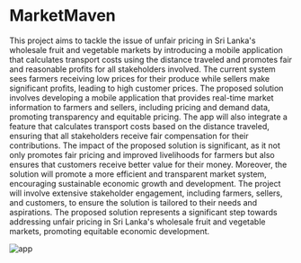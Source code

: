 # MarketMaven
This project aims to tackle the issue of unfair pricing in Sri Lanka's wholesale fruit and vegetable markets by introducing a mobile application that calculates transport costs using the distance traveled and promotes fair and reasonable profits for all stakeholders involved. The current system sees farmers receiving low prices for their produce while sellers make significant profits, leading to high customer prices.
The proposed solution involves developing a mobile application that provides real-time market information to farmers and sellers, including pricing and demand data, promoting transparency and equitable pricing. The app will also integrate a feature that calculates transport costs based on the distance traveled, ensuring that all stakeholders receive fair compensation for their contributions.
The impact of the proposed solution is significant, as it not only promotes fair pricing and improved livelihoods for farmers but also ensures that customers receive better value for their money. Moreover, the solution will promote a more efficient and transparent market system, encouraging sustainable economic growth and development.
The project will involve extensive stakeholder engagement, including farmers, sellers, and customers, to ensure the solution is tailored to their needs and aspirations. The proposed solution represents a significant step towards addressing unfair pricing in Sri Lanka's wholesale fruit and vegetable markets, promoting equitable economic development.


<img alt="app" src="https://i.pinimg.com/750x/7b/b1/c8/7bb1c805b5841b8b6b612fa7bfdeb20d.jpg">


